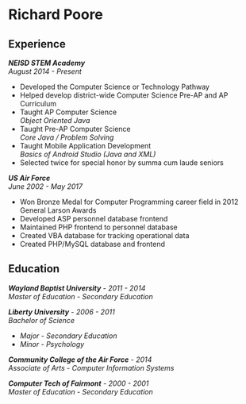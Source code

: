 # Richard Poore

## Experience
 **_NEISD STEM Academy_**  
 *August 2014 - Present*
 + Developed the Computer Science or Technology Pathway
 + Helped develop district-wide Computer Science Pre-AP and AP Curriculum
 + Taught AP Computer Science  
 *Object Oriented Java*
 + Taught Pre-AP Computer Science  
 *Core Java / Problem Solving*
 + Taught Mobile Application Development  
 *Basics of Android Studio (Java and XML)*
 + Selected twice for special honor by summa cum laude seniors

 **_US Air Force_**  
 *June 2002 - May 2017*
 + Won Bronze Medal for Computer Programming career field in 2012 General Larson Awards
 + Developed ASP personnel database frontend 
 + Maintained PHP frontend to personnel database
 + Created VBA database for tracking operational data
 + Created PHP/MySQL database and frontend
 
## Education
 **_Wayland Baptist University_** - *2011 - 2014*           
 *Master of Education* - _Secondary Education_

 **_Liberty University_** - *2006 - 2011*           
 *Bachelor of Science*   
 + _Major - Secondary Education_   
 + _Minor - Psychology_

 **_Community College of the Air Force_** - *2014*           
 *Associate of Arts* - _Computer Information Systems_

 **_Computer Tech of Fairmont_** - *2000 - 2001*           
 *Master of Education* - _Secondary Education_
